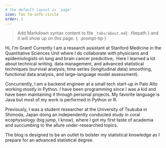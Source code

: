 ```yaml
---
# the default layout is 'page'
icon: fas fa-info-circle
order: 1
---
```


> Add Markdown syntax content to file `_tabs/about.md`{: .filepath } and it will show up on this page.
{: .prompt-tip }

Hi, I'm Grant! Currently I am a research assistant at Stanford Medicine in the Quantitative Sciences Unit where I do collaborate with physicians and epidemiologists on lung and brain cancer predicitive;. Here I learned a lot about technical writing, data management, and advanced statistical techniques (survival analysis, time series (longitudinal data) smoothing, functional data analysis, and large-language model assessment). 

Concurrently, I am a backend engineer at a small tech start-up in Palo Alto working mostly in Python. I have been programming since I was a kid and have been maintaining it through personal projects. My favorite language is Java but most of my work is performed in Python or R.

Previously, I was a student researcher at the University of Tsukuba in Shimoda, Japan doing an independently conducted study in coral ecophysiology (big jump, I know), where I got my first taste of academia and succumbing to the allure under-researched topics.

The blog is designed to be an outlet to bolster my statistical knowledge as I prepare for an advanced statistical degree. 